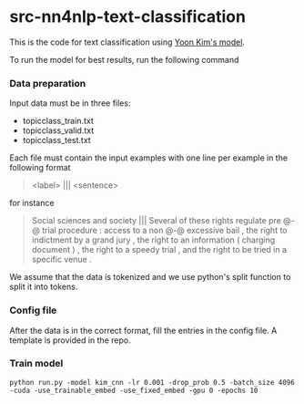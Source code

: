 # src-nn4nlp-text-classification
This is the code for text classification using [Yoon Kim's model](https://www.aclweb.org/anthology/D14-1181.pdf).

To run the model for best results, run the following command

### Data preparation
Input data must be in three files:
* topicclass_train.txt
* topicclass_valid.txt
* topicclass_test.txt

Each file must contain the input examples with one line per example in the following format

>\<label\> ||| \<sentence\>

for instance

>Social sciences and society ||| Several of these rights regulate pre @-@ trial procedure : access to a non @-@ excessive bail , the right to indictment by a grand jury , the right to an information ( charging document ) , the right to a speedy trial , and the right to be tried in a specific venue .

We assume that the data is tokenized and we use python's split function to split it into tokens.

### Config file
After the data is in the correct format, fill the entries in the config file. 
A template is provided in the repo.


### Train model

```shell script
python run.py -model kim_cnn -lr 0.001 -drop_prob 0.5 -batch_size 4096 -cuda -use_trainable_embed -use_fixed_embed -gpu 0 -epochs 10
``` 
